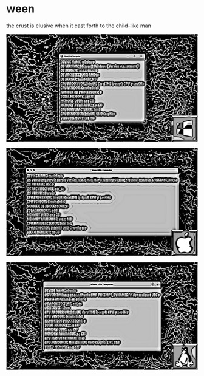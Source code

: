 # ween
the crust is elusive when it cast forth to the child-like man

![win32.png](https://github.com/time-killer-games/libsysinfo/blob/main/win32.png?raw=true)

![macos.png](https://github.com/time-killer-games/libsysinfo/blob/main/macos.png?raw=true)

![linux.png](https://github.com/time-killer-games/libsysinfo/blob/main/linux.png?raw=true)
